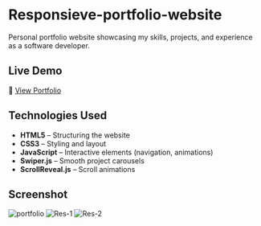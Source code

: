 # Responsieve-portfolio-website
Personal portfolio website showcasing my skills, projects, and experience as a software developer.

## Live Demo  
🔗 [View Portfolio](https://farbeoy.github.io/Responsieve-portfolio-website/)  

## Technologies Used  
- **HTML5** – Structuring the website  
- **CSS3** – Styling and layout  
- **JavaScript** – Interactive elements (navigation, animations)  
- **Swiper.js** – Smooth project carousels  
- **ScrollReveal.js** – Scroll animations  

## Screenshot  
![portfolio](https://github.com/user-attachments/assets/9a95481d-7e46-4986-ae53-8b164da8f91a)
![Res-1](https://github.com/user-attachments/assets/4eff5de4-0956-499c-bc66-ab948ae3ee0e)
![Res-2](https://github.com/user-attachments/assets/0b66a191-4434-45b4-aed9-8ffef0f70bcf)
